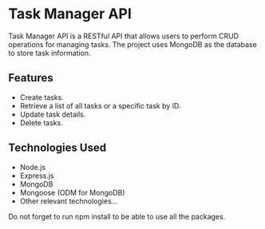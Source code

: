 # Task Manager API

Task Manager API is a RESTful API that allows users to perform CRUD operations for managing tasks. The project uses MongoDB as the database to store task information.


## Features

- Create tasks.
- Retrieve a list of all tasks or a specific task by ID.
- Update task details.
- Delete tasks.


## Technologies Used

- Node.js
- Express.js
- MongoDB
- Mongoose (ODM for MongoDB)
- Other relevant technologies...

Do not forget to run npm install to be able to use all the packages.
